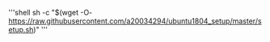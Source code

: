 '''shell
sh -c "$(wget -O- https://raw.githubusercontent.com/a20034294/ubuntu1804_setup/master/setup.sh)"
'''
